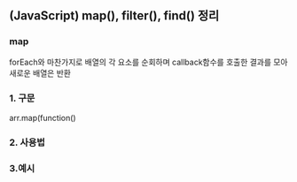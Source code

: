 ## (JavaScript) map(), filter(), find() 정리

### map 
 forEach와 마찬가지로 배열의 각 요소를 순회하며 callback함수를 호출한 결과를 모아 새로운 배열은 반환

### 1. 구문 

arr.map(function()

### 2. 사용법


### 3.예시

